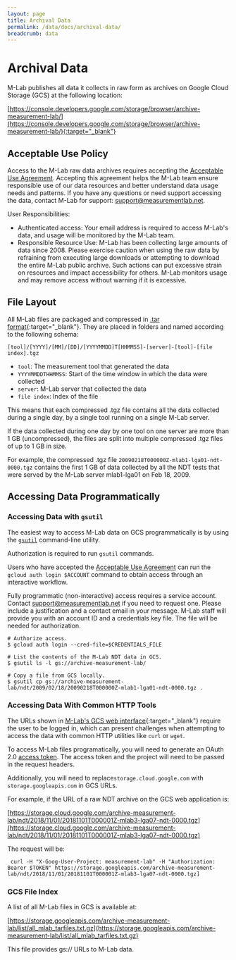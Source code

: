 ```yaml
---
layout: page
title: Archival Data
permalink: /data/docs/archival-data/
breadcrumb: data
---
```


# Archival Data
M-Lab publishes all data it collects in raw form as archives on Google Cloud Storage (GCS) at the following location:

[https://console.developers.google.com/storage/browser/archive-measurement-lab/](https://console.developers.google.com/storage/browser/archive-measurement-lab/){:target="_blank"}

## Acceptable Use Policy

Access to the M-Lab raw data archives requires accepting the [Acceptable Use Agreement](https://docs.google.com/forms/d/e/1FAIpQLSfDGsEqfE3Lh3qtRSMy621O_bzBMZtnrw5sDgR42tGWpymJ2w/viewform). Accepting this agreement helps the M-Lab team ensure responsible use of our data resources and better understand data usage needs and patterns. If you have any questions or need support accessing the data, contact M-Lab for support: [support@measurementlab.net](mailto:support@measurementlab.net).

User Responsibilities:

* Authenticated access: Your email address is required to access M-Lab's data, and usage will be monitored by the M-Lab team.
* Responsible Resource Use: M-Lab has been collecting large amounts of data since 2008. Please exercise caution when using the raw data by refraining from executing large downloads or attempting to download the entire M-Lab public archive. Such actions can put excessive strain on resources and impact accessibility for others. M-Lab monitors usage and may remove access without warning if it is excessive.

## File Layout

All M-Lab files are packaged and compressed in [.tar format](https://en.wikipedia.org/wiki/Tar_%28computing%29){:target="_blank"}. They are placed in folders and named according to the following schema:

`[tool]/[YYYY]/[MM]/[DD]/[YYYYMMDD]T[HHMMSS]-[server]-[tool]-[file index].tgz`

* `tool`: The measurement tool that generated the data
* `YYYYMMDDTHHMMSS`: Start of the time window in which the data were collected
* `server`: M-Lab server that collected the data
* `file index`: Index of the file

This means that each compressed .tgz file contains all the data collected during a single day, by a single tool running on a single M-Lab server.

If the data collected during one day by one tool on one server are more than 1 GB (uncompressed), the files are split into multiple compressed .tgz files of up to 1 GB in size.

For example, the compressed .tgz file `20090218T000000Z-mlab1-lga01-ndt-0000.tgz` contains the first 1 GB of data collected by all the NDT tests that were served by the M-Lab server mlab1-lga01 on Feb 18, 2009.

## Accessing Data Programmatically

### Accessing Data with `gsutil`

The easiest way to access M-Lab data on GCS programmatically is by using the [`gsutil`](https://cloud.google.com/storage/docs/gsutil) command-line utility.

Authorization is required to run `gsutil` commands.

Users who have accepted the [Acceptable Use Agreement](https://docs.google.com/forms/d/e/1FAIpQLSfDGsEqfE3Lh3qtRSMy621O_bzBMZtnrw5sDgR42tGWpymJ2w/viewform) can run the `gcloud auth login $ACCOUNT` command to obtain access through an interactive workflow.

Fully programmatic (non-interactive) access requires a service account. Contact [support@measurementlab.net](mailto:support@measurementlab.net) if you need to request one. Please include a justification and a contact email in your message. M-Lab staff will provide you with an account ID and a credentials key file. The file will be needed for authorization.

~~~ shell
# Authorize access.
$ gcloud auth login --cred-file=$CREDENTIALS_FILE

# List the contents of the M-Lab NDT data in GCS.
$ gsutil ls -l gs://archive-measurement-lab/

# Copy a file from GCS locally.
$ gsutil cp gs://archive-measurement-lab/ndt/2009/02/18/20090218T000000Z-mlab1-lga01-ndt-0000.tgz .
~~~

### Accessing Data With Common HTTP Tools

The URLs shown in [M-Lab's GCS web interface](https://console.developers.google.com/storage/browser/archive-measurement-lab/){:target="_blank"} require the user to be logged in, which can present challenges when attempting to access the data with common HTTP utilities like `curl` or `wget`.

To access M-Lab files programatically, you will need to generate an OAuth 2.0 [access token](https://cloud.google.com/iam/docs/create-short-lived-credentials-direct#gcloud_2). The access token and the project will need to be passed in the request headers.

Additionally, you will need to replace`storage.cloud.google.com` with `storage.googleapis.com` in GCS URLs.

For example, if the URL of a raw NDT archive on the GCS web application is:

[https://storage.cloud.google.com/archive-measurement-lab/ndt/2018/11/01/20181101T000001Z-mlab3-lga07-ndt-0000.tgz](https://storage.cloud.google.com/archive-measurement-lab/ndt/2018/11/01/20181101T000001Z-mlab3-lga07-ndt-0000.tgz)

The request will be:

~~~ shell
 curl -H "X-Goog-User-Project: measurement-lab" -H "Authorization: Bearer $TOKEN" https://storage.googleapis.com/archive-measurement-lab/ndt/2018/11/01/20181101T000001Z-mlab3-lga07-ndt-0000.tgz]
~~~

### GCS File Index

A list of all M-Lab files in GCS is available at:

[https://storage.googleapis.com/archive-measurement-lab/list/all_mlab_tarfiles.txt.gz](https://storage.googleapis.com/archive-measurement-lab/list/all_mlab_tarfiles.txt.gz)

This file provides gs:// URLs to M-Lab data.